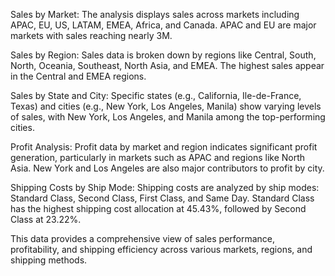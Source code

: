 Sales by Market: The analysis displays sales across markets including APAC, EU, US, LATAM, EMEA, Africa, and Canada. APAC and EU are major markets with sales reaching nearly 3M.

Sales by Region: Sales data is broken down by regions like Central, South, North, Oceania, Southeast, North Asia, and EMEA. The highest sales appear in the Central and EMEA regions.

Sales by State and City: Specific states (e.g., California, Ile-de-France, Texas) and cities (e.g., New York, Los Angeles, Manila) show varying levels of sales, with New York, Los Angeles, and Manila among the top-performing cities.

Profit Analysis: Profit data by market and region indicates significant profit generation, particularly in markets such as APAC and regions like North Asia. New York and Los Angeles are also major contributors to profit by city.

Shipping Costs by Ship Mode: Shipping costs are analyzed by ship modes: Standard Class, Second Class, First Class, and Same Day. Standard Class has the highest shipping cost allocation at 45.43%, followed by Second Class at 23.22%.

This data provides a comprehensive view of sales performance, profitability, and shipping efficiency across various markets, regions, and shipping methods.
